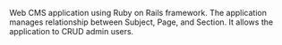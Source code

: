 Web CMS application using Ruby on Rails framework.  The application manages relationship between Subject, Page, and Section.  It allows the application to CRUD admin users.
